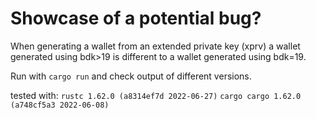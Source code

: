 
# Showcase of a potential bug?

When generating a wallet from an extended private key (xprv) a wallet generated using bdk>19 is different to a wallet generated using bdk=19.

Run with `cargo run` and check output of different versions.

tested with: 
`rustc 1.62.0 (a8314ef7d 2022-06-27)`
`cargo cargo 1.62.0 (a748cf5a3 2022-06-08)`